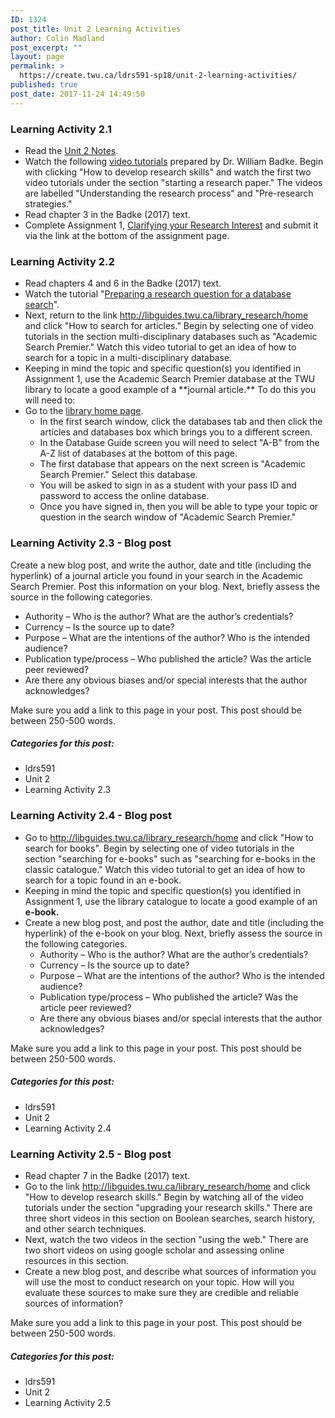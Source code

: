 ```yaml
---
ID: 1324
post_title: Unit 2 Learning Activities
author: Colin Madland
post_excerpt: ""
layout: page
permalink: >
  https://create.twu.ca/ldrs591-sp18/unit-2-learning-activities/
published: true
post_date: 2017-11-24 14:49:50
---
```

<h3>Learning Activity 2.1</h3>
<ul>
 	<li>Read the <a href="https://create.twu.ca/ldrs591-sp18/unit-2-notes">Unit 2 Notes</a>.</li>
 	<li>Watch the following <a href="[http://libguides.twu.ca/library_research/home](http://libguides.twu.ca/library_research/home)">video tutorials</a> prepared by Dr. William Badke. Begin with clicking "How to develop research skills" and watch the first two video tutorials under the section "starting a research paper." The videos are labelled "Understanding the research process" and "Pre-research strategies."</li>
 	<li>Read chapter 3 in the Badke (2017) text.</li>
 	<li>Complete Assignment 1, <a href="https://create.twu.ca/ldrs591-sp18/unit-2-notes">Clarifying your Research Interest</a> and submit it via the link at the bottom of the assignment page.</li>
</ul>
<h3>Learning Activity 2.2</h3>
<ul>
 	<li>Read chapters 4 and 6 in the Badke (2017) text.</li>
 	<li>Watch the tutorial "<a href="https://vimeo.com/161998287/7661f12293">Preparing a research question for a database search</a>".</li>
 	<li>Next, return to the link <a href="http://libguides.twu.ca/library_research/home">http://libguides.twu.ca/library_research/home</a> and click "How to search for articles." Begin by selecting one of video tutorials in the section multi-disciplinary databases such as "Academic Search Premier." Watch this video tutorial to get an idea of how to search for a topic in a multi-disciplinary database.</li>
 	<li>Keeping in mind the topic and specific question(s) you identified in Assignment 1, use the Academic Search Premier database at the TWU library to locate a good example of a **journal article.** To do this you will need to:</li>
 	<li>Go to the <a href="https://www.twu.ca/library">library home page</a>.
<ul>
 	<li>In the first search window, click the databases tab and then click the articles and databases box which brings you to a different screen.</li>
 	<li>In the Database Guide screen you will need to select "A-B" from the A-Z list of databases at the bottom of this page.</li>
 	<li>The first database that appears on the next screen is "Academic Search Premier." Select this database.</li>
 	<li>You will be asked to sign in as a student with your pass ID and password to access the online database.</li>
 	<li>Once you have signed in, then you will be able to type your topic or question in the search window of "Academic Search Premier."</li>
</ul>
</li>
</ul>
<h3>Learning Activity 2.3 - Blog post</h3>
Create a new blog post, and write the author, date and title (including the hyperlink) of a journal article you found in your search in the Academic Search Premier. Post this information on your blog. Next, briefly assess the source in the following categories.
<ul>
 	<li>Authority – Who is the author? What are the author’s credentials?</li>
 	<li>Currency – Is the source up to date?</li>
 	<li>Purpose – What are the intentions of the author? Who is the intended audience?</li>
 	<li>Publication type/process – Who published the article? Was the article peer reviewed?</li>
 	<li>Are there any obvious biases and/or special interests that the author acknowledges?</li>
</ul>
Make sure you add a link to this page in your post. This post should be between 250-500 words.
<h5>Categories for this post:</h5>
<ul>
 	<li>ldrs591</li>
 	<li>Unit 2</li>
 	<li>Learning Activity 2.3</li>
</ul>
<h3>Learning Activity 2.4 - Blog post</h3>
<ul>
 	<li>Go to <a href="http://libguides.twu.ca/library_research/home">http://libguides.twu.ca/library_research/home</a> and click "How to search for books". Begin by selecting one of video tutorials in the section "searching for e-books" such as "searching for e-books in the classic catalogue." Watch this video tutorial to get an idea of how to search for a topic found in an e-book.</li>
 	<li>Keeping in mind the topic and specific question(s) you identified in Assignment 1, use the library catalogue to locate a good example of an <strong>e-book.</strong></li>
 	<li>Create a new blog post, and post the author, date and title (including the hyperlink) of the e-book on your blog. Next, briefly assess the source in the following categories.
<ul>
 	<li>Authority – Who is the author? What are the author’s credentials?</li>
 	<li>Currency – Is the source up to date?</li>
 	<li>Purpose – What are the intentions of the author? Who is the intended audience?</li>
 	<li>Publication type/process – Who published the article? Was the article peer reviewed?</li>
 	<li>Are there any obvious biases and/or special interests that the author acknowledges?</li>
</ul>
</li>
</ul>
Make sure you add a link to this page in your post. This post should be between 250-500 words.
<h5>Categories for this post:</h5>
<ul>
 	<li>ldrs591</li>
 	<li>Unit 2</li>
 	<li>Learning Activity 2.4</li>
</ul>
<h3>Learning Activity 2.5 - Blog post</h3>
<ul>
 	<li>Read chapter 7 in the Badke (2017) text.</li>
 	<li>Go to the link <a href="http://libguides.twu.ca/library_research/home">http://libguides.twu.ca/library_research/home</a> and click "How to develop research skills." Begin by watching all of the video tutorials under the section "upgrading your research skills." There are three short videos in this section on Boolean searches, search history, and other search techniques.</li>
 	<li>Next, watch the two videos in the section "using the web." There are two short videos on using google scholar and assessing online resources in this section.</li>
 	<li>Create a new blog post, and describe what sources of information you will use the most to conduct research on your topic. How will you evaluate these sources to make sure they are credible and reliable sources of information?</li>
</ul>
Make sure you add a link to this page in your post. This post should be between 250-500 words.
<h5>Categories for this post:</h5>
<ul>
 	<li>ldrs591</li>
 	<li>Unit 2</li>
 	<li>Learning Activity 2.5</li>
</ul>
